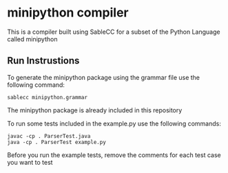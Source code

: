 # minipython compiler
This is a compiler built using SableCC for a subset of the Python Language called minipython

## Run Instrustions
To generate the minipython package using the grammar file use the following command:
```
sablecc minipython.grammar
```
The minipython package is already included in this repository


To run some tests included in the example.py use the following commands:
```
javac -cp . ParserTest.java
java -cp . ParserTest example.py
```
Before you run the example tests, remove the comments for each test case you want to test
